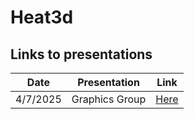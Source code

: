 # Heat3d


## Links to presentations

| Date | Presentation | Link |
|----|----|----|
| 4/7/2025 | Graphics Group | [Here](https://twiedrw.github.io/ch3-heat3d/writeups/graphics-group/slides.html#/title-slide) |
